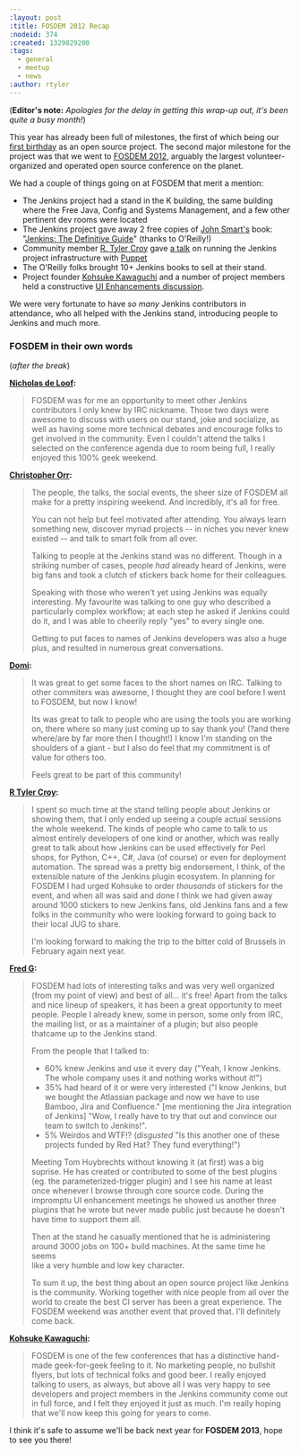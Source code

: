 ```yaml
---
:layout: post
:title: FOSDEM 2012 Recap
:nodeid: 374
:created: 1329829200
:tags:
  - general
  - meetup
  - news
:author: rtyler
---
```


(**Editor's note:** _Apologies for the delay in getting this wrap-up out, it's been quite a busy month!_)

This year has already been full of milestones, the first of which being our [first birthday](/content/happy-birthday-jenkins) as an open source project. The second major milestone for the project was that we went to [FOSDEM 2012](http://www.fosdem.org/2012/), arguably the largest volunteer-organized and operated open source conference on the planet.

We had a couple of things going on at FOSDEM that merit a mention:

- The Jenkins project had a stand in the K building, the same building where the Free Java, Config and Systems Management, and a few other pertinent dev rooms were located
- The Jenkins project gave away 2 free copies of [John Smart's](https://twitter.com/wakaleo) book: "[Jenkins: The Definitive Guide](http://www.wakaleo.com/books/jenkins-the-definitive-guide)" (thanks to O'Reilly!)
- Community member [R. Tyler Croy](https://github.com/rtyler/) gave [a talk](http://unethicalblogger.com/2012/02/10/fosdem-slides.html) on running the Jenkins project infrastructure with [Puppet](http://projects.puppetlabs.com/projects/puppet/wiki)
- The O'Reilly folks brought 10+ Jenkins books to sell at their stand.
- Project founder [Kohsuke Kawaguchi](https://twitter.com/kohsukekawa) and a number of project members held a constructive [UI Enhancements discussion](https://wiki.jenkins-ci.org/display/JENKINS/FOSDEM+UI+Enhancement+discussion+notes).

We were very fortunate to have _so many_ Jenkins contributors in attendance, who all helped with the Jenkins stand, introducing people to Jenkins and much more.

### FOSDEM in their own words

<!--break-->

(_after the break_)

**[Nicholas de Loof](https://twitter.com/ndeloof):**

> FOSDEM was for me an opportunity to meet other Jenkins contributors I only knew by IRC nickname. Those two days were awesome to discuss with users on our stand, joke and socialize, as well as having some more technical debates and encourage folks to get involved in the community. Even I couldn't attend the talks I selected on the conference agenda due to room being full, I really enjoyed this 100% geek weekend.

**[Christopher Orr](https://twitter.com/orrc):**

> The people, the talks, the social events, the sheer size of FOSDEM all make for a pretty inspiring weekend. And incredibly, it's all for free.
>
> You can not help but feel motivated after attending. You always learn something new, discover myriad projects -- in niches you never knew existed -- and talk to smart folk from all over.
>
> Talking to people at the Jenkins stand was no different. Though in a striking number of cases, people _had_ already heard of Jenkins, were big fans and took a clutch of stickers back home for their colleagues.
>
> Speaking with those who weren't yet using Jenkins was equally  
> interesting. My favourite was talking to one guy who described a  
> particularly complex workflow; at each step he asked if Jenkins could do it, and I was able to cheerily reply "yes" to every single one.
>
> Getting to put faces to names of Jenkins developers was also a huge plus, and resulted in numerous great conversations.

**[Domi](https://twitter.com/4imod):**

> It was great to get some faces to the short names on IRC. Talking to other commiters was awesome, I thought they are cool before I went to FOSDEM, but now I know!
>
> Its was great to talk to people who are using the tools you are working on, there where so many just coming up to say thank you! (?and there where/are by far more then I thought!)
> I know I'm standing on the shoulders of a giant - but I also do feel that my commitment is of value for others too.
>
> Feels great to be part of this community!

**[R Tyler Croy](https://twitter.com/agentdero):**

> I spent so much time at the stand telling people about Jenkins or showing them, that I only ended up seeing a couple actual sessions the whole weekend.
> The kinds of people who came to talk to us almost entirely developers of one kind or another, which was really great to talk about how Jenkins can be used effectively for Perl shops, for Python, C++, C#, Java (of course) or even for deployment automation. The spread was a pretty big endorsement, I think, of the extensible nature of the Jenkins plugin ecosystem.
> In planning for FOSDEM I had urged Kohsuke to order _thousands_ of stickers for the event, and when all was said and done I think we had given away around 1000 stickers to new Jenkins fans, old Jenkins fans and a few folks in the community who were looking forward to going back to their local JUG to share.
>
> I'm looking forward to making the trip to the bitter cold of Brussels in February again next year.

**[Fred G](https://twitter.com/fr3dg):**

> FOSDEM had lots of interesting talks and was very well organized (from my point of view) and best of all... it's free! Apart from the talks and nice lineup of speakers, it has been a great opportunity to meet people. People I already knew, some in person, some only from IRC, the mailing list, or as a maintainer of a plugin; but also people thatcame up to the Jenkins stand.
>
> From the people that I talked to:
>
> - 60% knew Jenkins and use it every day ("Yeah, I know Jenkins. The whole company uses it and nothing works without it!")
> - 35% had heard of it or were very interested ("I know Jenkins, but we bought the Atlassian package and now we have to use Bamboo, Jira and Confluence." [me mentioning the Jira integration of Jenkins] "Wow, I really have to try that out and convince our team to switch to Jenkins!".
> - 5% Weirdos and WTF!? (_disgusted_ "Is this another one of these  
>   projects funded by Red Hat? They fund everything!")
>
> Meeting Tom Huybrechts without knowing it (at first) was a big  
> suprise. He has created or contributed to some of the best plugins  
> (eg. the parameterized-trigger plugin) and I see his name at least  
> once whenever I browse through core source code. During the impromptu UI enhancement meetings he showed us another three plugins that he wrote but never made public just because he doesn't have time to support them all.
>
> Then at the stand he casually mentioned that he is administering  
> around 3000 jobs on 100+ build machines. At the same time he seems  
> like a very humble and low key character.
>
> To sum it up, the best thing about an open source project like Jenkins is the community. Working together with nice people from all over the world to create the best CI server has been a great experience. The FOSDEM weekend was another event that proved that.
> I'll definitely come back.

**[Kohsuke Kawaguchi](https://twitter.com/kohsukekawa):**

> FOSDEM is one of the few conferences that has a distinctive hand-made geek-for-geek feeling to it. No marketing people, no bullshit flyers, but lots of technical folks and good beer. I really enjoyed talking to users, as always, but above all I was very happy to see developers and project members in the Jenkins community come out in full force, and I felt they enjoyed it just as much. I'm really hoping that we'll now keep this going for years to come.

I think it's safe to assume we'll be back next year for **FOSDEM 2013**, hope to see you there!
